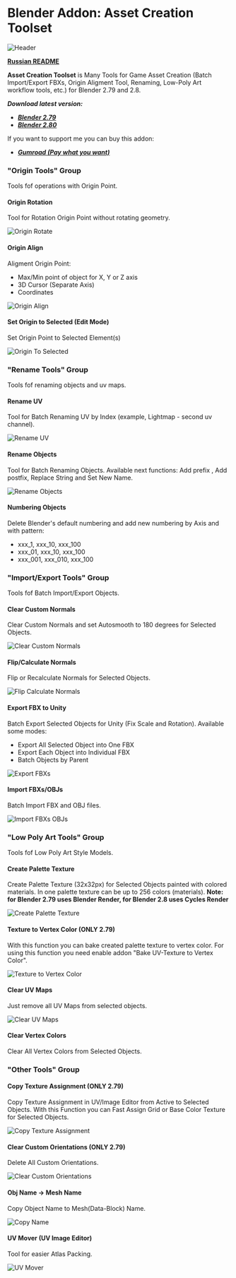 # Blender Addon: Asset Creation Toolset

![Header](/images/header.png)

**[Russian README](/README_ru.md)**

**Asset Creation Toolset** is Many Tools for Game Asset Creation (Batch Import/Export FBXs, Origin Aligment Tool, Renaming, Low-Poly Art workflow tools, etc.) for Blender 2.79 and 2.8.

***Download latest version:***

* ***[Blender 2.79](https://github.com/mrven/Blender-Asset-Creation-Toolset/raw/master/Releases/Asset_Creation_Toolset_2_4_1_279.zip)***
* ***[Blender 2.80](https://github.com/mrven/Blender-Asset-Creation-Toolset/raw/master/Releases/Asset_Creation_Toolset_2_5_0_280.zip)***

If you want to support me you can buy this addon:
* ***[Gumroad (Pay what you want)](https://gumroad.com/l/hPXIh)***

### "Origin Tools" Group
Tools fof operations with Origin Point.


#### Origin Rotation
Tool for Rotation Origin Point without rotating geometry.

![Origin Rotate](/images/origin_rotate.gif)


#### Origin Align
Aligment Origin Point: 
* Max/Min point of object for X, Y or Z axis
* 3D Cursor (Separate Axis)
* Coordinates

![Origin Align](/images/origin_align.gif)


#### Set Origin to Selected (Edit Mode)
Set Origin Point to Selected Element(s)

![Origin To Selected](/images/origin_to_selected.gif)


### "Rename Tools" Group
Tools fof renaming objects and uv maps.


#### Rename UV
Tool for Batch Renaming UV by Index (example, Lightmap - second uv channel).

![Rename UV](/images/rename_uv.gif)


#### Rename Objects
Tool for Batch Renaming Objects. Available next functions: Add prefix , Add postfix, Replace String and Set New Name.

![Rename Objects](/images/rename_objects.gif)


#### Numbering Objects
Delete Blender's default numbering and add new numbering by Axis and with pattern:
* xxx_1, xxx_10, xxx_100
* xxx_01, xxx_10, xxx_100
* xxx_001, xxx_010, xxx_100


### "Import/Export Tools" Group
Tools fof Batch Import/Export Objects.


#### Clear Custom Normals
Clear Custom Normals and set Autosmooth to 180 degrees for Selected Objects.

![Clear Custom Normals](/images/clear_custom_normals.gif)


#### Flip/Calculate Normals
Flip or Recalculate Normals for Selected Objects.

![Flip Calculate Normals](/images/recalc_normals.gif)


#### Export FBX to Unity
Batch Export Selected Objects for Unity (Fix Scale and Rotation). Available some modes:
* Export All Selected Object into One FBX
* Export Each Object into Individual FBX
* Batch Objects by Parent

![Export FBXs](/images/export_fbxs.gif)


#### Import FBXs/OBJs
Batch Import FBX and OBJ files.

![Import FBXs OBJs](/images/batch_import.gif)


### "Low Poly Art Tools" Group
Tools fof Low Poly Art Style Models.


#### Create Palette Texture
Create Palette Texture (32x32px) for Selected Objects painted with colored materials. In one palette texture can be up to 256 colors (materials).
**Note: for Blender 2.79 uses Blender Render, for Blender 2.8 uses Cycles Render**

![Create Palette Texture](/images/create_palette.gif)


#### Texture to Vertex Color (ONLY 2.79)
With this function you can bake created palette texture to vertex color. For using this function you need enable addon "Bake UV-Texture to Vertex Color".

![Texture to Vertex Color](/images/vertex_colors.gif)


#### Clear UV Maps
Just remove all UV Maps from selected objects.

![Clear UV Maps](/images/clear_uv.gif)


#### Clear Vertex Colors
Clear All Vertex Colors from Selected Objects.


### "Other Tools" Group


#### Copy Texture Assignment (ONLY 2.79)
Copy Texture Assignment in UV/Image Editor from Active to Selected Objects. With this Function you can Fast Assign Grid or Base Color Texture for Selected Objects.

![Copy Texture Assignment](/images/copy_texture.gif)


#### Clear Custom Orientations (ONLY 2.79)
Delete All Custom Orientations.

![Clear Custom Orientations](/images/clear_custom_ori.gif)


#### Obj Name -> Mesh Name
Copy Object Name to Mesh(Data-Block) Name.

![Copy Name](/images/mesh_name.gif)


#### UV Mover (UV Image Editor)
Tool for easier Atlas Packing.

![UV Mover](/images/uv_mover.gif)
